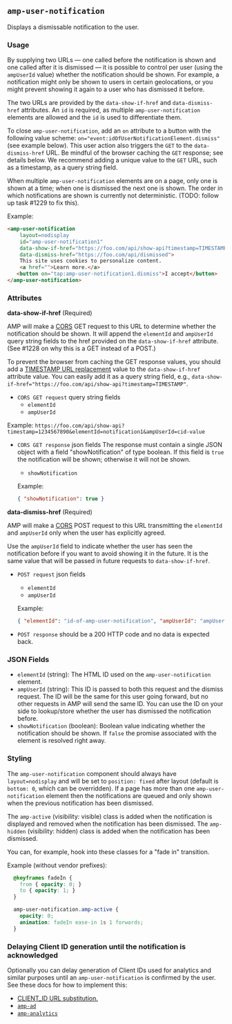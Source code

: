 <!--
Copyright 2015 The AMP HTML Authors. All Rights Reserved.

Licensed under the Apache License, Version 2.0 (the "License");
you may not use this file except in compliance with the License.
You may obtain a copy of the License at

      http://www.apache.org/licenses/LICENSE-2.0

Unless required by applicable law or agreed to in writing, software
distributed under the License is distributed on an "AS-IS" BASIS,
WITHOUT WARRANTIES OR CONDITIONS OF ANY KIND, either express or implied.
See the License for the specific language governing permissions and
limitations under the License.
-->

## <a name="amp-user-notification"></a> `amp-user-notification`

Displays a dismissable notification to the user. 

### Usage
By supplying two URLs &mdash; one called before the notification is shown and one called after it is dismissed &mdash; it is possible to control per user (using the `ampUserId` value) whether the notification should be shown. For example, a notification might only be shown to users in certain geolocations, or you might prevent showing it again to a user who has dismissed it before.

The two URLs are provided by the `data-show-if-href` and `data-dismiss-href` attributes. An `id` is required, as multiple `amp-user-notification` elements are allowed and the `id` is used to differentiate them.

To close `amp-user-notification`, add an `on` attribute to a button with the following value scheme: `on="event:idOfUserNotificationElement.dismiss"` (see example below). This user action also triggers the `GET` to the `data-dismiss-href` URL. Be mindful of the browser caching the `GET` response; see details below. We recommend adding a unique value to the `GET` URL, such as a timestamp, as a query string field.

When multiple `amp-user-notification` elements are on a page, only one is shown at a time; when one is dismissed the next one is shown. The order in which notifications are shown is currently not deterministic. (TODO: follow up task #1229 to fix this).

Example:

```html
<amp-user-notification
    layout=nodisplay
    id="amp-user-notification1"
    data-show-if-href="https://foo.com/api/show-api?timestamp=TIMESTAMP"
    data-dismiss-href="https://foo.com/api/dismissed">
    This site uses cookies to personalize content.
    <a href="">Learn more.</a>
   <button on="tap:amp-user-notification1.dismiss">I accept</button>
</amp-user-notification>
```

### Attributes

**data-show-if-href** (Required)

AMP will make a [CORS](https://developer.mozilla.org/en-US/docs/Web/HTTP/Access_control_CORS) GET request to this URL to determine whether the notification should be shown. It will append the `elementId` and `ampUserId` query string fields to the href provided on the `data-show-if-href` attribute. (See #1228 on why this is a GET instead of a POST.)

To prevent the browser from caching the GET response values, you should add a [TIMESTAMP URL replacement](https://github.com/ampproject/amphtml/blob/master/spec/amp-var-substitutions.md) value to the `data-show-if-href` attribute value. You can easily add it as a query string field, e.g., `data-show-if-href="https://foo.com/api/show-api?timestamp=TIMESTAMP"`.

 - `CORS GET request` query string fields
    - `elementId`
    - `ampUserId`

  Example:
    ```
      https://foo.com/api/show-api?timestamp=1234567890&elementId=notification1&ampUserId=cid-value
    ```

 - `CORS GET response` json fields
    The response must contain a single JSON object with a field "showNotification" of type boolean. If this field is `true` the notification will be shown; otherwise it will not be shown.

    - `showNotification`

    Example:
    ```json
    { "showNotification": true }
    ```

**data-dismiss-href** (Required)

AMP will make a [CORS](https://developer.mozilla.org/en-US/docs/Web/HTTP/Access_control_CORS) POST request to this URL transmitting the `elementId` and `ampUserId` only when the user has explicitly agreed.

Use the `ampUserId` field to indicate whether the user has seen the notification before if you want to avoid showing it in the future. It is the same value that will be passed in future requests to `data-show-if-href`.

  - `POST request` json fields

    - `elementId`
    - `ampUserId`

    Example:
    ```json
    { "elementId": "id-of-amp-user-notification", "ampUserId": "ampUserIdString" }
    ```
  - `POST response` should be a 200 HTTP code and no data is expected back.

### JSON Fields

 - `elementId` (string): The HTML ID used on the `amp-user-notification` element.
 - `ampUserId` (string): This ID is passed to both this request and the dismiss request. The ID will be the same for this user going forward, but no other requests in AMP will send the same ID. You can use the ID on your side to lookup/store whether the user has dismissed the notification before.
 - `showNotification` (boolean): Boolean value indicating whether the notification should be shown. If `false` the promise associated with the element is resolved right away.

### Styling

The `amp-user-notification` component should always have `layout=nodisplay` and will be set to `position: fixed` after layout (default is `bottom: 0`, which can be overridden). If a page has more than one `amp-user-notification` element then the notifications are queued and only shown when the previous notification has been dismissed.

The `amp-active` (visibility: visible) class is added when the notification is displayed and removed when the notification has been dismissed. The `amp-hidden` (visibility: hidden) class is added when the notification has been dismissed.

You can, for example, hook into these classes for a "fade in" transition.

Example (without vendor prefixes):

```css
  @keyframes fadeIn {
    from { opacity: 0; }
    to { opacity: 1; }
  }

  amp-user-notification.amp-active {
    opacity: 0;
    animation: fadeIn ease-in 1s 1 forwards;
  }
```

### Delaying Client ID generation until the notification is acknowledged

Optionally you can delay generation of Client IDs used for analytics and similar purposes until an `amp-user-notification` is confirmed by the user. See these docs for how to implement this:

 - [CLIENT_ID URL substitution.](../../spec/amp-var-substitutions.md#CLIENT_ID)
 - [`amp-ad`](../../builtins/amp-ad.md)
 - [`amp-analytics`](../amp-analytics/amp-analytics.md)
